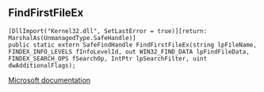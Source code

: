 ## FindFirstFileEx

```
[DllImport("Kernel32.dll", SetLastError = true)][return: MarshalAs(UnmanagedType.SafeHandle)]
public static extern SafeFindHandle FindFirstFileEx(string lpFileName, FINDEX_INFO_LEVELS fInfoLevelId, out WIN32_FIND_DATA lpFindFileData, FINDEX_SEARCH_OPS fSearchOp, IntPtr lpSearchFilter, uint dwAdditionalFlags);
```

[Microsoft documentation](https://docs.microsoft.com/en-us/windows/win32/api/fileapi/nf-fileapi-findfirstfileexw)
